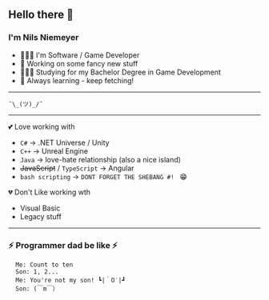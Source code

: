 ## Hello there 👋

### I'm Nils Niemeyer

- 👨🏼‍💻 I'm Software / Game Developer 
- 🔭 Working on some fancy new stuff
- 👨🏼‍🎓 Studying for my Bachelor Degree in Game Development
- 🌱 Always learning - keep fetching!

---
```
¯\_(ツ)_/¯
```
---
💕 Love working with
- ``C#`` -> .NET Universe / Unity
- ``C++`` -> Unreal Engine
- ``Java`` -> love-hate relationship (also a nice island)
- ~~JavaScript~~ / ``TypeScript`` -> Angular
- ``bash scripting`` -> ``DONT FORGET THE SHEBANG #! `` 😁


💔 Don't Like working wth 
- Visual Basic
- Legacy stuff

---
### ⚡ Programmer dad be like ⚡
```
  Me: Count to ten
  Son: 1, 2...
  Me: You're not my son! ┗|｀O′|┛
  Son: (￣m￣）
```
